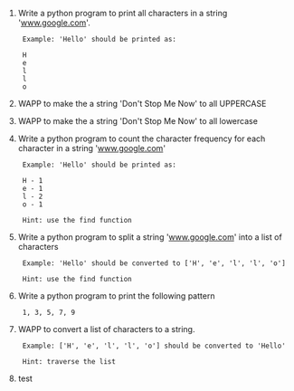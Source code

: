 
1. Write a python program to print all characters in a string 'www.google.com'.         
   
        Example: 'Hello' should be printed as:

        H
        e
        l
        l
        o

2. WAPP to make the a string 'Don't Stop Me Now' to all UPPERCASE 

3. WAPP to make the a string 'Don't Stop Me Now' to all lowercase 


4. Write a python program to count the character frequency for each character in a string 'www.google.com'

        Example: 'Hello' should be printed as:

        H - 1
        e - 1
        l - 2
        o - 1

        Hint: use the find function
        

5. Write a python program to split a string 'www.google.com' into a list of characters

        Example: 'Hello' should be converted to ['H', 'e', 'l', 'l', 'o'] 

        Hint: use the find function

6. Write a python program to print the following pattern

        1, 3, 5, 7, 9

7. WAPP to convert a list of characters to a string.

        Example: ['H', 'e', 'l', 'l', 'o'] should be converted to 'Hello'

        Hint: traverse the list

8. test